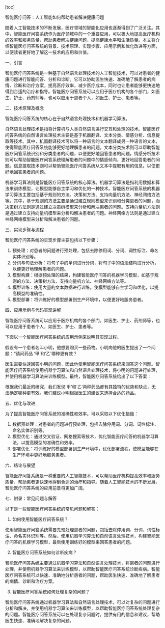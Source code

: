 
[toc]                    
                
                
智能医疗问答：人工智能如何帮助患者解决健康问题

随着人工智能技术的不断发展，医疗领域的智能化应用也逐渐得到了广泛关注。其中，智能医疗问答系统作为医疗领域中的一个重要应用，可以极大地提高医疗机构的效率和服务质量，帮助患者解决健康问题，提高健康水平和生活质量。本文将介绍智能医疗问答系统的背景、技术原理、实现步骤、应用示例和优化改进等方面，以便读者更好地了解这一技术的应用和价值。

一、引言

智能医疗问答系统是一种基于自然语言处理技术的人工智能技术，可以对患者的健康问题进行智能问答、分析和诊断。它可以协助医生快速、准确地了解患者的病情、诊断和治疗方案，提高医疗效率，减少医疗成本，同时也让患者能够更快速地得到合适的治疗和指导。智能医疗问答系统可以应用于医疗机构的各个部门，如医生、护士、药剂师等，也可以应用于患者个人，如医生、护士、患者等。

二、技术原理及概念

智能医疗问答系统的核心在于自然语言处理技术和机器学习算法。

自然语言处理技术是指将计算机与人类自然语言进行交互和处理的技术。智能医疗问答系统的自然语言处理技术主要是基于机器翻译、文本分类、情感分析、信息提取等技术。其中，机器翻译技术可以将一种语言的文本翻译成另一种语言的文本，使得智能医疗问答系统能够更好地理解患者的问题。文本分类技术则可以帮助智能医疗问答系统识别和分类患者的问题，以便更好地回答患者的问题。情感分析技术则可以帮助智能医疗问答系统理解患者的问题中的情感倾向，更好地回答患者的问题。信息提取技术则可以帮助智能医疗问答系统从文本中提取有用的信息，以便更好地回答患者的问题。

机器学习算法则是智能医疗问答系统的核心算法。机器学习算法是指利用数据和算法来训练模型，让模型能够自主学习和优化的一种技术。智能医疗问答系统的机器学习算法主要包括基于规则的方法、决策树方法、支持向量机方法、神经网络方法等。其中，基于规则的方法主要是通过建立规则模型来识别和分类患者的问题，而决策树方法则是通过建立决策树模型来分析和解决患者的问题。支持向量机方法则是通过建立支持向量机模型来分析和解决患者的问题。神经网络方法则是通过建立神经网络模型来分析和解决患者的问题。

三、实现步骤与流程

智能医疗问答系统的实现步骤主要包括以下步骤：

1. 预处理：对患者的问题进行预处理，包括去除停用词、分词、词性标注、命名实体识别等。
2. 分词与句法分析：将句子中的单词进行分词，将句子中的语法结构进行分析，以便更好地理解患者的问题。
3. 模型构建：根据预处理的结果，构建智能医疗问答的机器学习模型，如基于规则的方法、决策树方法、支持向量机方法、神经网络方法等。
4. 模型训练：使用大量的文本数据进行训练，使模型能够自主学习和优化，以提高模型的准确性。
5. 模型部署：将训练好的模型部署到生产环境中，以便更好地服务患者。

四、应用示例与代码实现讲解

智能医疗问答系统可以应用于医疗机构的各个部门，如医生、护士、药剂师等，也可以应用于患者个人，如医生、护士、患者等。

下面以一个智能医疗问答系统的应用示例来说明其实现过程。

假设有一个患者名叫小明，他想要购买一些药物。小明向他的医生提出了一个问题：“请问药品 ‘甲’和‘乙’哪种更有效？

医生需要快速回答小明的问题，因此他使用智能医疗问答系统来回答这个问题。智能医疗问答系统使用机器学习算法和自然语言处理技术，将小明的问题进行处理，并使用机器学习算法来训练模型。最终，智能医疗问答系统给出了以下答案：

根据我们最近的研究，我们发现‘甲’和‘乙’两种药品都有其独特的优势和缺点，无法确定哪种更有效。我们建议小明根据医生的建议来选择合适的药品。

五、优化与改进

为了提高智能医疗问答系统的准确性和效率，可以采取以下优化措施：

1. 数据预处理：对患者的问题进行预处理，包括去除停用词、分词、词性标注、命名实体识别等。
2. 模型优化：通过交叉验证、网格搜索等技术，优化智能医疗问答的机器学习算法，以提高模型的准确性和效率。
3. 部署优化：将训练好的模型部署到生产环境中，优化部署流程，使模型能够在生产环境中更好地服务患者。

六、结论与展望

智能医疗问答系统是一种重要的人工智能技术，可以帮助医疗机构提高效率和服务质量，帮助患者更快速地得到合适的治疗和指导。随着人工智能技术的不断发展，智能医疗问答系统的应用前景将更加广阔。

七、附录：常见问题与解答

以下是一些智能医疗问答系统的常见问题和解答：

1. 如何使用智能医疗问答系统？

使用智能医疗问答系统需要先预处理患者的问题，包括去除停用词、分词、词性标注、命名实体识别等。然后，使用机器学习算法和自然语言处理技术，构建智能医疗问答的机器学习模型，最后使用训练好的模型来回答患者的问题。

2. 智能医疗问答系统如何诊断疾病？

智能医疗问答系统主要通过机器学习算法和自然语言处理技术，将患者的问题进行处理，并使用机器学习算法来训练模型，以帮助智能医疗问答系统诊断疾病。智能医疗问答系统可以快速、准确地分析患者的问题，帮助医生快速、准确地了解患者的病情、诊断和治疗方案。

3. 智能医疗问答系统如何处理复杂的问题？

智能医疗问答系统通过机器学习算法和自然语言处理技术，可以对复杂的问题进行分析和解决，并使用机器学习算法来训练模型，以帮助智能医疗问答系统处理复杂的问题。智能医疗问答系统可以在处理复杂问题时，提供有用的信息和建议，帮助医生快速、准确地解决复杂的问题。


